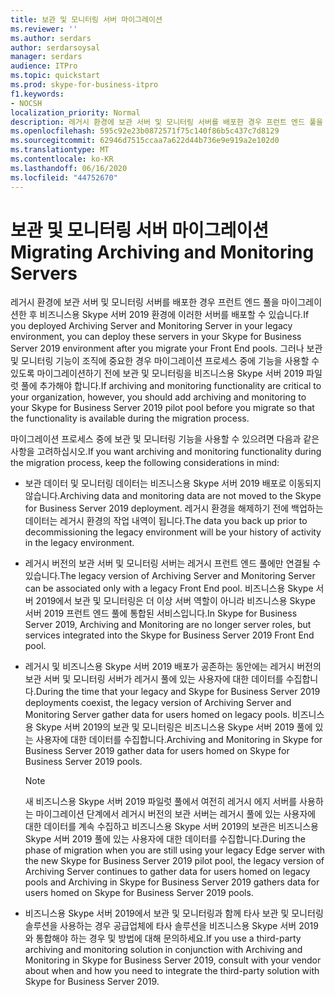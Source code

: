 ```yaml
---
title: 보관 및 모니터링 서버 마이그레이션
ms.reviewer: ''
ms.author: serdars
author: serdarsoysal
manager: serdars
audience: ITPro
ms.topic: quickstart
ms.prod: skype-for-business-itpro
f1.keywords:
- NOCSH
localization_priority: Normal
description: 레거시 환경에 보관 서버 및 모니터링 서버를 배포한 경우 프런트 엔드 풀을 마이그레이션한 후 비즈니스용 Skype 서버 2019 환경에 이러한 서버를 배포할 수 있습니다. 그러나 보관 및 모니터링 기능이 조직에 중요한 경우 마이그레이션 프로세스 중에 기능을 사용할 수 있도록 마이그레이션하기 전에 보관 및 모니터링을 비즈니스용 Skype 서버 2019 파일럿 풀에 추가해야 합니다.
ms.openlocfilehash: 595c92e23b0872571f75c140f86b5c437c7d8129
ms.sourcegitcommit: 62946d7515ccaa7a622d44b736e9e919a2e102d0
ms.translationtype: MT
ms.contentlocale: ko-KR
ms.lasthandoff: 06/16/2020
ms.locfileid: "44752670"
---
```

# <a name="migrating-archiving-and-monitoring-servers"></a><span data-ttu-id="c1e01-104">보관 및 모니터링 서버 마이그레이션</span><span class="sxs-lookup"><span data-stu-id="c1e01-104">Migrating Archiving and Monitoring Servers</span></span>

<span data-ttu-id="c1e01-105">레거시 환경에 보관 서버 및 모니터링 서버를 배포한 경우 프런트 엔드 풀을 마이그레이션한 후 비즈니스용 Skype 서버 2019 환경에 이러한 서버를 배포할 수 있습니다.</span><span class="sxs-lookup"><span data-stu-id="c1e01-105">If you deployed Archiving Server and Monitoring Server in your legacy environment, you can deploy these servers in your Skype for Business Server 2019 environment after you migrate your Front End pools.</span></span> <span data-ttu-id="c1e01-106">그러나 보관 및 모니터링 기능이 조직에 중요한 경우 마이그레이션 프로세스 중에 기능을 사용할 수 있도록 마이그레이션하기 전에 보관 및 모니터링을 비즈니스용 Skype 서버 2019 파일럿 풀에 추가해야 합니다.</span><span class="sxs-lookup"><span data-stu-id="c1e01-106">If archiving and monitoring functionality are critical to your organization, however, you should add archiving and monitoring to your Skype for Business Server 2019 pilot pool before you migrate so that the functionality is available during the migration process.</span></span> 
  
<span data-ttu-id="c1e01-107">마이그레이션 프로세스 중에 보관 및 모니터링 기능을 사용할 수 있으려면 다음과 같은 사항을 고려하십시오.</span><span class="sxs-lookup"><span data-stu-id="c1e01-107">If you want archiving and monitoring functionality during the migration process, keep the following considerations in mind:</span></span>
  
- <span data-ttu-id="c1e01-108">보관 데이터 및 모니터링 데이터는 비즈니스용 Skype 서버 2019 배포로 이동되지 않습니다.</span><span class="sxs-lookup"><span data-stu-id="c1e01-108">Archiving data and monitoring data are not moved to the Skype for Business Server 2019 deployment.</span></span> <span data-ttu-id="c1e01-109">레거시 환경을 해제하기 전에 백업하는 데이터는 레거시 환경의 작업 내역이 됩니다.</span><span class="sxs-lookup"><span data-stu-id="c1e01-109">The data you back up prior to decommissioning the legacy environment will be your history of activity in the legacy environment.</span></span>
    
- <span data-ttu-id="c1e01-110">레거시 버전의 보관 서버 및 모니터링 서버는 레거시 프런트 엔드 풀에만 연결될 수 있습니다.</span><span class="sxs-lookup"><span data-stu-id="c1e01-110">The legacy version of Archiving Server and Monitoring Server can be associated only with a legacy Front End pool.</span></span> <span data-ttu-id="c1e01-111">비즈니스용 Skype 서버 2019에서 보관 및 모니터링은 더 이상 서버 역할이 아니라 비즈니스용 Skype 서버 2019 프런트 엔드 풀에 통합된 서비스입니다.</span><span class="sxs-lookup"><span data-stu-id="c1e01-111">In Skype for Business Server 2019, Archiving and Monitoring are no longer server roles, but services integrated into the Skype for Business Server 2019 Front End pool.</span></span>
    
- <span data-ttu-id="c1e01-112">레거시 및 비즈니스용 Skype 서버 2019 배포가 공존하는 동안에는 레거시 버전의 보관 서버 및 모니터링 서버가 레거시 풀에 있는 사용자에 대한 데이터를 수집합니다.</span><span class="sxs-lookup"><span data-stu-id="c1e01-112">During the time that your legacy and Skype for Business Server 2019 deployments coexist, the legacy version of Archiving Server and Monitoring Server gather data for users homed on legacy pools.</span></span> <span data-ttu-id="c1e01-113">비즈니스용 Skype 서버 2019의 보관 및 모니터링은 비즈니스용 Skype 서버 2019 풀에 있는 사용자에 대한 데이터를 수집합니다.</span><span class="sxs-lookup"><span data-stu-id="c1e01-113">Archiving and Monitoring in Skype for Business Server 2019 gather data for users homed on Skype for Business Server 2019 pools.</span></span>
    
    > [!NOTE]
    > <span data-ttu-id="c1e01-114">새 비즈니스용 Skype 서버 2019 파일럿 풀에서 여전히 레거시 에지 서버를 사용하는 마이그레이션 단계에서 레거시 버전의 보관 서버는 레거시 풀에 있는 사용자에 대한 데이터를 계속 수집하고 비즈니스용 Skype 서버 2019의 보관은 비즈니스용 Skype 서버 2019 풀에 있는 사용자에 대한 데이터를 수집합니다.</span><span class="sxs-lookup"><span data-stu-id="c1e01-114">During the phase of migration when you are still using your legacy Edge server with the new Skype for Business Server 2019 pilot pool, the legacy version of Archiving Server continues to gather data for users homed on legacy pools and Archiving in Skype for Business Server 2019 gathers data for users homed on Skype for Business Server 2019 pools.</span></span> 
  
- <span data-ttu-id="c1e01-115">비즈니스용 Skype 서버 2019에서 보관 및 모니터링과 함께 타사 보관 및 모니터링 솔루션을 사용하는 경우 공급업체에 타사 솔루션을 비즈니스용 Skype 서버 2019와 통합해야 하는 경우 및 방법에 대해 문의하세요.</span><span class="sxs-lookup"><span data-stu-id="c1e01-115">If you use a third-party archiving and monitoring solution in conjunction with Archiving and Monitoring in Skype for Business Server 2019, consult with your vendor about when and how you need to integrate the third-party solution with Skype for Business Server 2019.</span></span>
    

